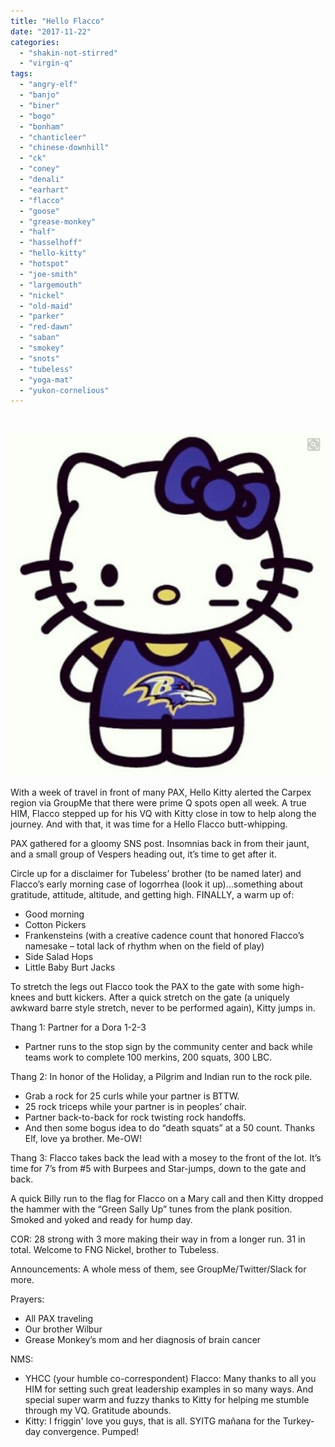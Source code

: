 ```yaml
---
title: "Hello Flacco"
date: "2017-11-22"
categories: 
  - "shakin-not-stirred"
  - "virgin-q"
tags: 
  - "angry-elf"
  - "banjo"
  - "biner"
  - "bogo"
  - "bonham"
  - "chanticleer"
  - "chinese-downhill"
  - "ck"
  - "coney"
  - "denali"
  - "earhart"
  - "flacco"
  - "goose"
  - "grease-monkey"
  - "half"
  - "hasselhoff"
  - "hello-kitty"
  - "hotspot"
  - "joe-smith"
  - "largemouth"
  - "nickel"
  - "old-maid"
  - "parker"
  - "red-dawn"
  - "saban"
  - "smokey"
  - "snots"
  - "tubeless"
  - "yoga-mat"
  - "yukon-cornelious"
---
```


 

![Screen Shot 2017-11-22 at 10.36.42 AM](images/screen-shot-2017-11-22-at-10-36-42-am.png)

With a week of travel in front of many PAX, Hello Kitty alerted the Carpex region via GroupMe that there were prime Q spots open all week. A true HIM, Flacco stepped up for his VQ with Kitty close in tow to help along the journey. And with that, it was time for a Hello Flacco butt-whipping.

PAX gathered for a gloomy SNS post. Insomnias back in from their jaunt, and a small group of Vespers heading out, it’s time to get after it.

Circle up for a disclaimer for Tubeless’ brother (to be named later) and Flacco’s early morning case of logorrhea (look it up)…something about gratitude, attitude, altitude, and getting high. FINALLY, a warm up of:

- Good morning
- Cotton Pickers
- Frankensteins (with a creative cadence count that honored Flacco’s namesake – total lack of rhythm when on the field of play)
- Side Salad Hops
- Little Baby Burt Jacks

To stretch the legs out Flacco took the PAX to the gate with some high-knees and butt kickers. After a quick stretch on the gate (a uniquely awkward barre style stretch, never to be performed again), Kitty jumps in.

Thang 1: Partner for a Dora 1-2-3

- Partner runs to the stop sign by the community center and back while teams work to complete 100 merkins, 200 squats, 300 LBC.

Thang 2: In honor of the Holiday, a Pilgrim and Indian run to the rock pile.

- Grab a rock for 25 curls while your partner is BTTW.
- 25 rock triceps while your partner is in peoples’ chair.
- Partner back-to-back for rock twisting rock handoffs.
- And then some bogus idea to do “death squats” at a 50 count. Thanks Elf, love ya brother. Me-OW!

Thang 3: Flacco takes back the lead with a mosey to the front of the lot. It’s time for 7’s from #5 with Burpees and Star-jumps, down to the gate and back.

A quick Billy run to the flag for Flacco on a Mary call and then Kitty dropped the hammer with the “Green Sally Up” tunes from the plank position. Smoked and yoked and ready for hump day.

COR: 28 strong with 3 more making their way in from a longer run. 31 in total. Welcome to FNG Nickel, brother to Tubeless.

Announcements: A whole mess of them, see GroupMe/Twitter/Slack for more.

Prayers:

- All PAX traveling
- Our brother Wilbur
- Grease Monkey’s mom and her diagnosis of brain cancer

NMS:

- YHCC (your humble co-correspondent) Flacco: Many thanks to all you HIM for setting such great leadership examples in so many ways. And special super warm and fuzzy thanks to Kitty for helping me stumble through my VQ. Gratitude abounds.
- Kitty: I friggin' love you guys, that is all. SYITG mañana for the Turkey-day convergence. Pumped!
